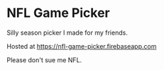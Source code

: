 # NFL Game Picker

Silly season picker I made for my friends.

Hosted at https://nfl-game-picker.firebaseapp.com

Please don't sue me NFL.
